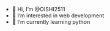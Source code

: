 - 👋 Hi, I’m @OISHI2511
- 👀 I’m interested in web development
- 🌱 I’m currently learning python


<!---
OISHI2511/OISHI2511 is a ✨ special ✨ repository because its `README.md` (this file) appears on your GitHub profile.
You can click the Preview link to take a look at your changes.
--->
